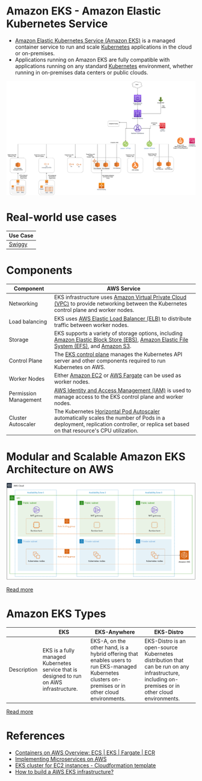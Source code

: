 # Amazon EKS - Amazon Elastic Kubernetes Service
- [Amazon Elastic Kubernetes Service (Amazon EKS)](https://aws.amazon.com/eks/) is a managed container service to run and scale [Kubernetes](../../9_Container&Orchestration/Kubernates/Readme.md) applications in the cloud or on-premises.
- Applications running on Amazon EKS are fully compatible with applications running on any standard [Kubernetes](../../9_Container&Orchestration/Kubernates/Readme.md) environment, whether running in on-premises data centers or public clouds. 

![img.png](../16_NetworkingAndContentDelivery/2_ApplicationNetworking/ElasticLoadBalancer/assets/AWS_Elastic_Load_Balancer.png)

# Real-world use cases

| Use Case                                                                                         |
|--------------------------------------------------------------------------------------------------|
| [Swiggy](https://bytes.swiggy.com/how-swiggy-migrated-its-k8s-workload-to-graviton-d2643bbc7871) |

# Components

| Component             | AWS Service                                                                                                                                                                                                                                                                                                         |
|-----------------------|---------------------------------------------------------------------------------------------------------------------------------------------------------------------------------------------------------------------------------------------------------------------------------------------------------------------|
| Networking            | EKS infrastructure uses [Amazon Virtual Private Cloud (VPC)](../16_NetworkingAndContentDelivery/3_NetworkFoundationsVPC/Readme.md) to provide networking between the Kubernetes control plane and worker nodes.                                                                                                      |
| Load balancing        | EKS uses [AWS Elastic Load Balancer (ELB)](../16_NetworkingAndContentDelivery/2_ApplicationNetworking/ElasticLoadBalancer/Readme.md) to distribute traffic between worker nodes.                                                                                                                                     |
| Storage               | EKS supports a variety of storage options, including [Amazon Elastic Block Store (EBS)](../6_StorageServices/1_BlockStorageTypes/AmazonEBS/Readme.md), [Amazon Elastic File System (EFS)](../6_StorageServices/2_FileStorageTypes/AmazonEFS.md), and [Amazon S3](../6_StorageServices/3_S3ObjectStorage/Readme.md). |
| Control Plane         | The [EKS control plane](https://docs.aws.amazon.com/eks/latest/userguide/clusters.html) manages the Kubernetes API server and other components required to run Kubernetes on AWS.                                                                                                                                   |
| Worker Nodes          | Either [Amazon EC2](../2_ComputeServices/AmazonEC2/Readme.md) or [AWS Fargate](../2_ComputeServices/AWSFargate.md) can be used as worker nodes.                                                                                                                                                                     |
| Permission Management | [AWS Identity and Access Management (IAM)](../7_IdentityServices/AWSIAM/Readme.md) is used to manage access to the EKS control plane and worker nodes.                                                                                                                                                             |
| Cluster Autoscaler    | The Kubernetes [Horizontal Pod Autoscaler](https://docs.aws.amazon.com/eks/latest/userguide/horizontal-pod-autoscaler.html) automatically scales the number of Pods in a deployment, replication controller, or replica set based on that resource's CPU utilization.                                               |

# Modular and Scalable Amazon EKS Architecture on AWS

![img.png](assets/eks_architecture.png)

[Read more](https://aws.amazon.com/quickstart/architecture/amazon-eks/)

# Amazon EKS Types

|             | EKS                                                                                      | EKS-Anywhere                                                                                                                                         | EKS-Distro                                                                                                                                        |
|-------------|------------------------------------------------------------------------------------------|------------------------------------------------------------------------------------------------------------------------------------------------------|---------------------------------------------------------------------------------------------------------------------------------------------------|
| Description | EKS is a fully managed Kubernetes service that is designed to run on AWS infrastructure. | EKS-A, on the other hand, is a hybrid offering that enables users to run EKS-managed Kubernetes clusters on-premises or in other cloud environments. | EKS-Distro is an open-source Kubernetes distribution that can be run on any infrastructure, including on-premises or in other cloud environments. |

[Read more](https://www.upnxtblog.com/index.php/2023/04/24/understanding-the-differences-between-amazon-eks-eks-anywhere-and-eks-distro-which-solution-is-right-for-your-business/)

# References
- [Containers on AWS Overview: ECS | EKS | Fargate | ECR](https://www.youtube.com/watch?v=AYAh6YDXuho)
- [Implementing Microservices on AWS](https://docs.aws.amazon.com/whitepapers/latest/microservices-on-aws/microservices.html)
- [EKS cluster for EC2 instances - Cloudformation template](../9_InfrastructureAsCode/AWSCloudFormation/sample_templates/EKS_ECS.yml)
- [How to build a AWS EKS infrastructure?](https://medium.com/@brunorodrigueslopes/how-to-build-a-aws-eks-infrastructure-f4abc080710f)